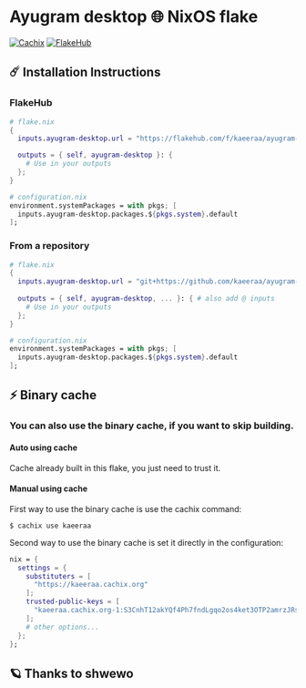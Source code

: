 #  Ayugram desktop 🌐 NixOS flake 

[![Cachix](https://github.com/kaeeraa/ayugram-desktop/actions/workflows/cachix.yml/badge.svg)](https://github.com/kaeeraa/ayugram-desktop/actions/workflows/cachix.yml)
[![FlakeHub](https://img.shields.io/endpoint?url=https://flakehub.com/f/kaeeraa/ayugram-desktop/badge)](https://flakehub.com/flake/kaeeraa/ayugram-desktop)


## ☄️ Installation Instructions

### FlakeHub


```nix
# flake.nix
{
  inputs.ayugram-desktop.url = "https://flakehub.com/f/kaeeraa/ayugram-desktop/*.tar.gz";

  outputs = { self, ayugram-desktop }: {
    # Use in your outputs
  };
}

```

```nix
# configuration.nix
environment.systemPackages = with pkgs; [
  inputs.ayugram-desktop.packages.${pkgs.system}.default
];

```

### From a repository

```nix
# flake.nix
{
  inputs.ayugram-desktop.url = "git+https://github.com/kaeeraa/ayugram-desktop?submodules=1"; # add this
  
  outputs = { self, ayugram-desktop, ... }: { # also add @ inputs
    # Use in your outputs
  };
}

```

```nix
# configuration.nix
environment.systemPackages = with pkgs; [
  inputs.ayugram-desktop.packages.${pkgs.system}.default
];

```


## ⚡ Binary cache

### You can also use the binary cache, if you want to skip building.

#### Auto using cache

Cache already built in this flake, you just need to trust it.

#### Manual using cache

First way to use the binary cache is use the cachix command:

```shell
$ cachix use kaeeraa
```

Second way to use the binary cache is set it directly in the configuration:

```nix
nix = {
  settings = {
    substituters = [
      "https://kaeeraa.cachix.org"
    ];
    trusted-public-keys = [
      "kaeeraa.cachix.org-1:S3CnhT12akYQf4Ph7fndLgqo2os4ket3OTP2amrzJRs="
    ];
    # other options...
  };
};
```

## 🪐 Thanks to shwewo
